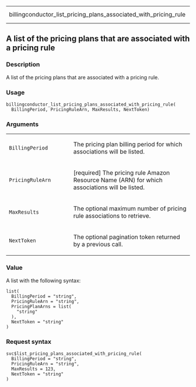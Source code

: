 <table style="width: 100%;">
<tbody>
<tr class="odd">
<td>billingconductor_list_pricing_plans_associated_with_pricing_rule</td>
<td style="text-align: right;">R Documentation</td>
</tr>
</tbody>
</table>

## A list of the pricing plans that are associated with a pricing rule

### Description

A list of the pricing plans that are associated with a pricing rule.

### Usage

    billingconductor_list_pricing_plans_associated_with_pricing_rule(
      BillingPeriod, PricingRuleArn, MaxResults, NextToken)

### Arguments

<table>
<colgroup>
<col style="width: 35%" />
<col style="width: 65%" />
</colgroup>
<tbody>
<tr class="odd">
<td><code
id="billingconductor_list_pricing_plans_associated_with_pricing_rule_:_BillingPeriod">BillingPeriod</code></td>
<td><p>The pricing plan billing period for which associations will be
listed.</p></td>
</tr>
<tr class="even">
<td><code
id="billingconductor_list_pricing_plans_associated_with_pricing_rule_:_PricingRuleArn">PricingRuleArn</code></td>
<td><p>[required] The pricing rule Amazon Resource Name (ARN) for which
associations will be listed.</p></td>
</tr>
<tr class="odd">
<td><code
id="billingconductor_list_pricing_plans_associated_with_pricing_rule_:_MaxResults">MaxResults</code></td>
<td><p>The optional maximum number of pricing rule associations to
retrieve.</p></td>
</tr>
<tr class="even">
<td><code
id="billingconductor_list_pricing_plans_associated_with_pricing_rule_:_NextToken">NextToken</code></td>
<td><p>The optional pagination token returned by a previous
call.</p></td>
</tr>
</tbody>
</table>

### Value

A list with the following syntax:

    list(
      BillingPeriod = "string",
      PricingRuleArn = "string",
      PricingPlanArns = list(
        "string"
      ),
      NextToken = "string"
    )

### Request syntax

    svc$list_pricing_plans_associated_with_pricing_rule(
      BillingPeriod = "string",
      PricingRuleArn = "string",
      MaxResults = 123,
      NextToken = "string"
    )
